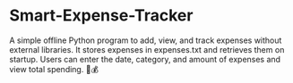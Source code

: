 # Smart-Expense-Tracker
A simple offline Python program to add, view, and track expenses without external libraries. It stores expenses in expenses.txt and retrieves them on startup. Users can enter the date, category, and amount of expenses and view total spending. 🚀💰
